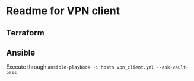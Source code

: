 # Readme for VPN client

## Terraform

## Ansible
Execute through `ansible-playbook -i hosts vpn_client.yml --ask-vault-pass`